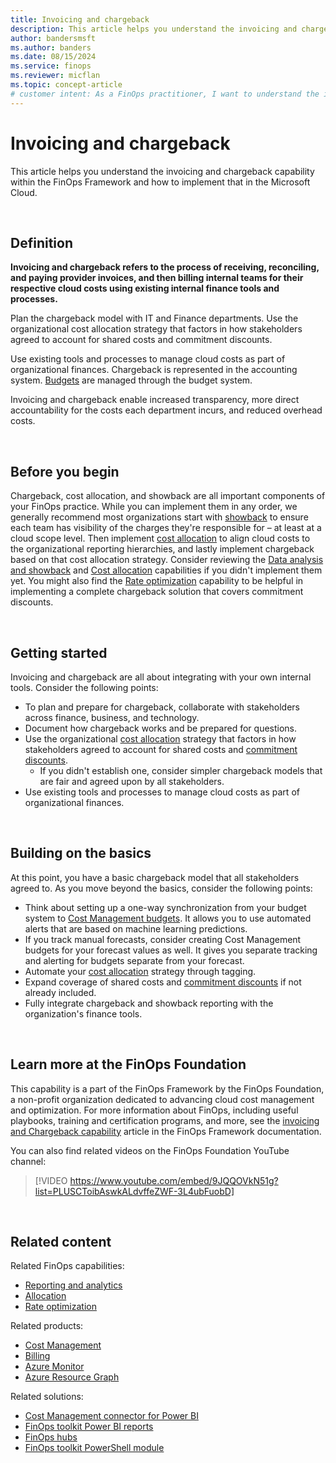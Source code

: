 ```yaml
---
title: Invoicing and chargeback
description: This article helps you understand the invoicing and chargeback capability in the FinOps Framework and how to implement that in the Microsoft Cloud.
author: bandersmsft
ms.author: banders
ms.date: 08/15/2024
ms.service: finops
ms.reviewer: micflan
ms.topic: concept-article
# customer intent: As a FinOps practitioner, I want to understand the invoicing and chargeback capability so that I can implement it in the Microsoft Cloud.
---
```


<!-- markdownlint-disable-next-line MD025 -->
# Invoicing and chargeback

This article helps you understand the invoicing and chargeback capability within the FinOps Framework and how to implement that in the Microsoft Cloud.

<br>

## Definition

**Invoicing and chargeback refers to the process of receiving, reconciling, and paying provider invoices, and then billing internal teams for their respective cloud costs using existing internal finance tools and processes.**

Plan the chargeback model with IT and Finance departments. Use the organizational cost allocation strategy that factors in how stakeholders agreed to account for shared costs and commitment discounts.

Use existing tools and processes to manage cloud costs as part of organizational finances. Chargeback is represented in the accounting system. [Budgets](../quantify/budgeting.md) are managed through the budget system.

Invoicing and chargeback enable increased transparency, more direct accountability for the costs each department incurs, and reduced overhead costs.

<br>

## Before you begin

Chargeback, cost allocation, and showback are all important components of your FinOps practice. While you can implement them in any order, we generally recommend most organizations start with [showback](../understand/reporting.md) to ensure each team has visibility of the charges they're responsible for – at least at a cloud scope level. Then implement [cost allocation](../understand/allocation.md) to align cloud costs to the organizational reporting hierarchies, and lastly implement chargeback based on that cost allocation strategy. Consider reviewing the [Data analysis and showback](../understand/reporting.md) and [Cost allocation](../understand/allocation.md) capabilities if you didn't implement them yet. You might also find the [Rate optimization](../optimize/rates.md) capability to be helpful in implementing a complete chargeback solution that covers commitment discounts.

<br>

## Getting started

Invoicing and chargeback are all about integrating with your own internal tools. Consider the following points:

- To plan and prepare for chargeback, collaborate with stakeholders across finance, business, and technology.
- Document how chargeback works and be prepared for questions.
- Use the organizational [cost allocation](../understand/allocation.md) strategy that factors in how stakeholders agreed to account for shared costs and [commitment discounts](../optimize/rates.md).
  - If you didn't establish one, consider simpler chargeback models that are fair and agreed upon by all stakeholders.
- Use existing tools and processes to manage cloud costs as part of organizational finances.

<br>

## Building on the basics

At this point, you have a basic chargeback model that all stakeholders agreed to. As you move beyond the basics, consider the following points:

- Think about setting up a one-way synchronization from your budget system to [Cost Management budgets](/azure/cost-management-billing/automate/automate-budget-creation). It  allows you to use automated alerts that are based on machine learning predictions.
- If you track manual forecasts, consider creating Cost Management budgets for your forecast values as well. It gives you separate tracking and alerting for budgets separate from your forecast.
- Automate your [cost allocation](../understand/allocation.md) strategy through tagging.
- Expand coverage of shared costs and [commitment discounts](../optimize/rates.md) if not already included.
- Fully integrate chargeback and showback reporting with the organization's finance tools.

<br>

## Learn more at the FinOps Foundation

This capability is a part of the FinOps Framework by the FinOps Foundation, a non-profit organization dedicated to advancing cloud cost management and optimization. For more information about FinOps, including useful playbooks, training and certification programs, and more, see the [invoicing and Chargeback capability](https://www.finops.org/framework/capabilities/invoicing-chargeback/) article in the FinOps Framework documentation.

You can also find related videos on the FinOps Foundation YouTube channel:

> [!VIDEO https://www.youtube.com/embed/9JQQOVkN51g?list=PLUSCToibAswkALdvffeZWF-3L4ubFuobD]

<br>

## Related content

Related FinOps capabilities:

- [Reporting and analytics](../understand/reporting.md)
- [Allocation](../understand/allocation.md)
- [Rate optimization](../optimize/rates.md)

Related products:

- [Cost Management](/azure/cost-management-billing/costs/)
- [Billing](/azure/cost-management-billing/manage/)
- [Azure Monitor](/azure/azure-monitor/)
- [Azure Resource Graph](/azure/governance/resource-graph/)

Related solutions:

- [Cost Management connector for Power BI](/power-bi/connect-data/desktop-connect-azure-cost-management)
- [FinOps toolkit Power BI reports](../../toolkit/power-bi/reports.md)
- [FinOps hubs](../../toolkit/hubs/finops-hubs-overview.md)
- [FinOps toolkit PowerShell module](../../toolkit/powershell/powershell-commands.md)

<br>
